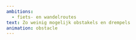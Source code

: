 ```yaml
---
ambitions:
  - fiets- en wandelroutes
text: Zo weinig mogelijk obstakels en drempels
animation: obstacle
---
```


